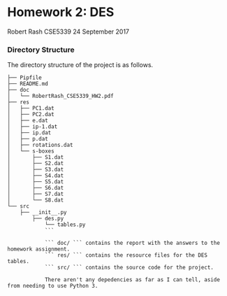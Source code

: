 # Homework 2: DES

Robert Rash
CSE5339
24 September 2017

### Directory Structure

The directory structure of the project is as follows.

```
├── Pipfile
├── README.md
├── doc
│   └── RobertRash_CSE5339_HW2.pdf
├── res
│   ├── PC1.dat
│   ├── PC2.dat
│   ├── e.dat
│   ├── ip-1.dat
│   ├── ip.dat
│   ├── p.dat
│   ├── rotations.dat
│   └── s-boxes
│       ├── S1.dat
│       ├── S2.dat
│       ├── S3.dat
│       ├── S4.dat
│       ├── S5.dat
│       ├── S6.dat
│       ├── S7.dat
│       └── S8.dat
└── src
    ├── __init__.py
        ├── des.py
            └── tables.py
            ```

            ``` doc/ ``` contains the report with the answers to the homework assignment.
            ``` res/ ``` contains the resource files for the DES tables.
            ``` src/ ``` contains the source code for the project.

            There aren't any depedencies as far as I can tell, aside from needing to use Python 3.
